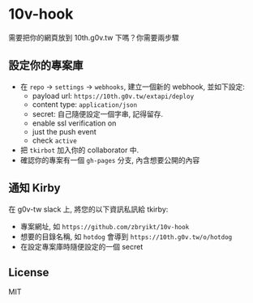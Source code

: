 # 10v-hook

需要把你的網頁放到 10th.g0v.tw 下嗎？你需要兩步驟


## 設定你的專案庫

 - 在 `repo` -> `settings` -> `webhooks`, 建立一個新的 webhook, 並如下設定:
   - payload url: `https://10th.g0v.tw/extapi/deploy`
   - content type: `application/json`
   - secret: 自己隨便設定一個字串, 記得留存.
   - enable ssl verification on
   - just the push event
   - check `active`
 - 把 `tkirbot` 加入你的 collaborator 中.
 - 確認你的專案有一個 `gh-pages` 分支, 內含想要公開的內容


## 通知 Kirby

在 g0v-tw slack 上, 將您的以下資訊私訊給 tkirby:

 - 專案網址, 如 `https://github.com/zbryikt/10v-hook`
 - 想要的目錄名稱, 如 `hotdog` 會導到 `https://10th.g0v.tw/o/hotdog`
 - 在設定專案庫時隨便設定的一個 secret


## License

MIT
